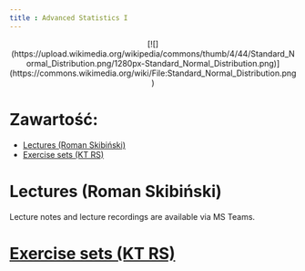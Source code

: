 ```yaml
---
title : Advanced Statistics I
---
```


<center>
[![](https://upload.wikimedia.org/wikipedia/commons/thumb/4/44/Standard_Normal_Distribution.png/1280px-Standard_Normal_Distribution.png)](https://commons.wikimedia.org/wiki/File:Standard_Normal_Distribution.png)
</center>



# Zawartość:

* [Lectures (Roman Skibiński)](#lectures-roman-skibiński)
* [Exercise sets (KT RS)](./00000000pl_inv.html)



# Lectures (Roman Skibiński)

Lecture notes and lecture recordings are available 
via MS Teams.


# [Exercise sets (KT RS)](./00000000pl_inv.html)


